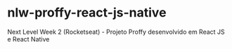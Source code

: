 # nlw-proffy-react-js-native
Next Level Week 2 (Rocketseat) - Projeto Proffy desenvolvido em React JS e React Native
